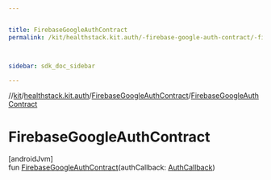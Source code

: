 ```yaml
---


title: FirebaseGoogleAuthContract
permalink: /kit/healthstack.kit.auth/-firebase-google-auth-contract/-firebase-google-auth-contract.html



sidebar: sdk_doc_sidebar

---
```



//[kit](/kit.html)/[healthstack.kit.auth](../index.html)/[FirebaseGoogleAuthContract](index.html)/[FirebaseGoogleAuthContract](-firebase-google-auth-contract.html)



# FirebaseGoogleAuthContract



[androidJvm]\
fun [FirebaseGoogleAuthContract](-firebase-google-auth-contract.html)(authCallback: [AuthCallback](../-auth-callback/index.html))






